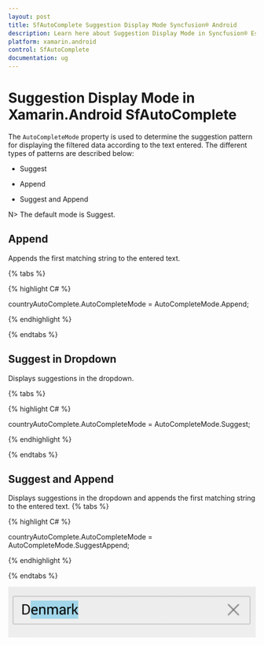 ```yaml
---
layout: post
title: SfAutoComplete Suggestion Display Mode Syncfusion® Android
description: Learn here about Suggestion Display Mode in Syncfusion® Essential® Xamarin.Android SfAutoComplete Control, its elements, and more.
platform: xamarin.android
control: SfAutoComplete
documentation: ug
---
```


# Suggestion Display Mode in Xamarin.Android SfAutoComplete

The `AutoCompleteMode` property is used to determine the suggestion pattern for displaying the filtered data according to the text entered. The different types of patterns are described below:

* Suggest

* Append

* Suggest and Append

N> The default mode is Suggest.

## Append

Appends the first matching string to the entered text.

{% tabs %}

{% highlight C# %}
	
countryAutoComplete.AutoCompleteMode = AutoCompleteMode.Append;
	 
{% endhighlight %}

{% endtabs %}
	
## Suggest in Dropdown 

Displays suggestions in the dropdown.

{% tabs %}

{% highlight C# %}
	
countryAutoComplete.AutoCompleteMode = AutoCompleteMode.Suggest;
	 
{% endhighlight %}

{% endtabs %}

## Suggest and Append

Displays suggestions in the dropdown and appends the first matching string to the entered text.
{% tabs %}

{% highlight C# %}
	
countryAutoComplete.AutoCompleteMode = AutoCompleteMode.SuggestAppend;
	 
{% endhighlight %}

{% endtabs %}

![Xamarin.Android SfAutoComplete autocomplete mode](images/autocompletemode.png)
 

